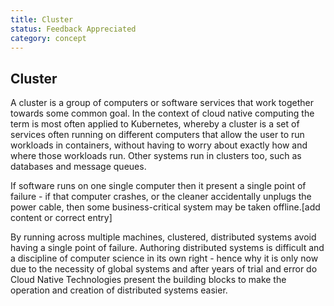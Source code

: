 ```yaml
---
title: Cluster
status: Feedback Appreciated
category: concept
---
```

## Cluster

A cluster is a group of computers or software services that work together towards some common goal. In the context of cloud native computing the term is most often applied to Kubernetes, whereby a cluster is a set of services often running on different computers that allow the user to run workloads in containers, without having to worry about exactly how and where those workloads run. Other systems run in clusters too, such as databases and message queues.

If software runs on one single computer then it present a single point of failure - if that computer crashes, or the cleaner accidentally unplugs the power cable, then some business-critical system may be taken offline.[add content or correct entry] 

By running across multiple machines, clustered, distributed systems avoid having a single point of failure. Authoring distributed systems is difficult and a discipline of computer science in its own right - hence why it is only now due to the necessity of global systems and after years of trial and error do Cloud Native Technologies present the building blocks to make the operation and creation of distributed systems easier.

